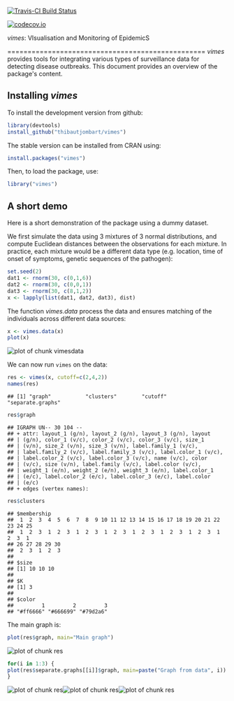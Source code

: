 [![Travis-CI Build Status](https://travis-ci.org/thibautjombart/vimes.png?branch=master)](https://travis-ci.org/thibautjombart/vimes)

[![codecov.io](https://codecov.io/github/thibautjombart/vimes/coverage.svg?branch=master)](https://codecov.io/github/thibautjombart/vimes?branch=master)






*vimes*: VIsualisation and Monitoring of EpidemicS 

=================================================
*vimes* provides tools for integrating various types of surveillance data for detecting disease outbreaks. This document provides an overview of the package's content.


Installing *vimes*
-------------
To install the development version from github:

```r
library(devtools)
install_github("thibautjombart/vimes")
```

The stable version can be installed from CRAN using:

```r
install.packages("vimes")
```

Then, to load the package, use:

```r
library("vimes")
```


A short demo
------------------
Here is a short demonstration of the package using a dummy dataset.

We first simulate the data using 3 mixtures of 3 normal distributions, and compute Euclidean distances between the observations for each mixture.
In practice, each mixture would be a different data type (e.g. location, time of onset of symptoms, genetic sequences of the pathogen):

```r
set.seed(2)
dat1 <- rnorm(30, c(0,1,6))
dat2 <- rnorm(30, c(0,0,1))
dat3 <- rnorm(30, c(8,1,2))
x <- lapply(list(dat1, dat2, dat3), dist)
```

The function *vimes.data* process the data and ensures matching of the individuals across different data sources:

```r
x <- vimes.data(x)
plot(x)
```

![plot of chunk vimesdata](vignettes/figs/vimesdata-1.png)

We can now run `vimes` on the data:

```r
res <- vimes(x, cutoff=c(2,4,2))
names(res)
```

```
## [1] "graph"           "clusters"        "cutoff"          "separate.graphs"
```

```r
res$graph
```

```
## IGRAPH UN-- 30 104 -- 
## + attr: layout_1 (g/n), layout_2 (g/n), layout_3 (g/n), layout
## | (g/n), color_1 (v/c), color_2 (v/c), color_3 (v/c), size_1
## | (v/n), size_2 (v/n), size_3 (v/n), label.family_1 (v/c),
## | label.family_2 (v/c), label.family_3 (v/c), label.color_1 (v/c),
## | label.color_2 (v/c), label.color_3 (v/c), name (v/c), color
## | (v/c), size (v/n), label.family (v/c), label.color (v/c),
## | weight_1 (e/n), weight_2 (e/n), weight_3 (e/n), label.color_1
## | (e/c), label.color_2 (e/c), label.color_3 (e/c), label.color
## | (e/c)
## + edges (vertex names):
```

```r
res$clusters
```

```
## $membership
##  1  2  3  4  5  6  7  8  9 10 11 12 13 14 15 16 17 18 19 20 21 22 23 24 25 
##  1  2  3  1  2  3  1  2  3  1  2  3  1  2  3  1  2  3  1  2  3  1  2  3  1 
## 26 27 28 29 30 
##  2  3  1  2  3 
## 
## $size
## [1] 10 10 10
## 
## $K
## [1] 3
## 
## $color
##         1         2         3 
## "#ff6666" "#666699" "#79d2a6"
```

The main graph is:

```r
plot(res$graph, main="Main graph")
```

![plot of chunk res](vignettes/figs/res-1.png)

```r
for(i in 1:3) {
plot(res$separate.graphs[[i]]$graph, main=paste("Graph from data", i))
}
```

![plot of chunk res](vignettes/figs/res-2.png)![plot of chunk res](vignettes/figs/res-3.png)![plot of chunk res](vignettes/figs/res-4.png)

